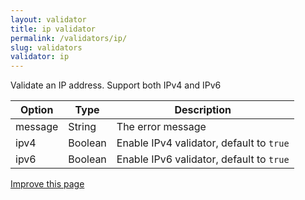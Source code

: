 ```yaml
---
layout: validator
title: ip validator
permalink: /validators/ip/
slug: validators
validator: ip
---
```


Validate an IP address. Support both IPv4 and IPv6

Option  | Type    | Description
--------|---------|------------
message | String  | The error message
ipv4    | Boolean | Enable IPv4 validator, default to ```true```
ipv6    | Boolean | Enable IPv6 validator, default to ```true```

<a href="{{ site.repository.docs_edit }}/validators/ip.md" class="btn btn-info">Improve this page</a>